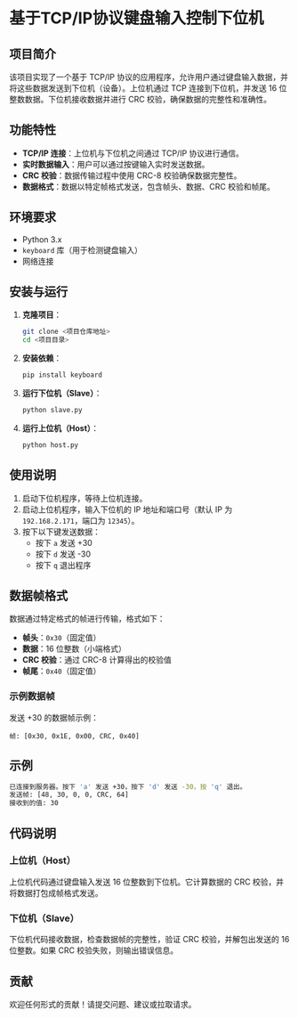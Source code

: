 # 基于TCP/IP协议键盘输入控制下位机

## 项目简介

该项目实现了一个基于 TCP/IP 协议的应用程序，允许用户通过键盘输入数据，并将这些数据发送到下位机（设备）。上位机通过 TCP 连接到下位机，并发送 16 位整数数据。下位机接收数据并进行 CRC 校验，确保数据的完整性和准确性。

## 功能特性

- **TCP/IP 连接**：上位机与下位机之间通过 TCP/IP 协议进行通信。
- **实时数据输入**：用户可以通过按键输入实时发送数据。
- **CRC 校验**：数据传输过程中使用 CRC-8 校验确保数据完整性。
- **数据格式**：数据以特定帧格式发送，包含帧头、数据、CRC 校验和帧尾。

## 环境要求

- Python 3.x
- `keyboard` 库（用于检测键盘输入）
- 网络连接

## 安装与运行

1. **克隆项目**：
   ```bash
   git clone <项目仓库地址>
   cd <项目目录>
   ```

2. **安装依赖**：
   ```bash
   pip install keyboard
   ```

3. **运行下位机（Slave）**：
   ```bash
   python slave.py
   ```

4. **运行上位机（Host）**：
   ```bash
   python host.py
   ```

## 使用说明

1. 启动下位机程序，等待上位机连接。
2. 启动上位机程序，输入下位机的 IP 地址和端口号（默认 IP 为 `192.168.2.171`，端口为 `12345`）。
3. 按下以下键发送数据：
   - 按下 `a` 发送 +30
   - 按下 `d` 发送 -30
   - 按下 `q` 退出程序

## 数据帧格式

数据通过特定格式的帧进行传输，格式如下：

- **帧头**：`0x30`（固定值）
- **数据**：16 位整数（小端格式）
- **CRC 校验**：通过 CRC-8 计算得出的校验值
- **帧尾**：`0x40`（固定值）

### 示例数据帧

发送 +30 的数据帧示例：
```
帧: [0x30, 0x1E, 0x00, CRC, 0x40]
```

## 示例

```bash
已连接到服务器。按下 'a' 发送 +30，按下 'd' 发送 -30，按 'q' 退出。
发送帧: [48, 30, 0, 0, CRC, 64]
接收到的值: 30
```

## 代码说明

### 上位机（Host）

上位机代码通过键盘输入发送 16 位整数到下位机。它计算数据的 CRC 校验，并将数据打包成帧格式发送。

### 下位机（Slave）

下位机代码接收数据，检查数据帧的完整性，验证 CRC 校验，并解包出发送的 16 位整数。如果 CRC 校验失败，则输出错误信息。

## 贡献

欢迎任何形式的贡献！请提交问题、建议或拉取请求。